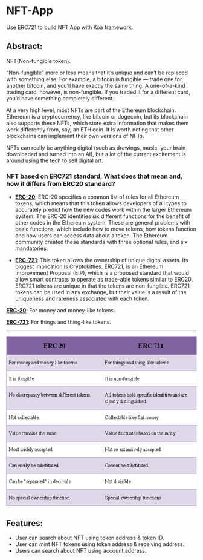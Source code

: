 # NFT-App
Use ERC721 to build NFT App with Koa framework.

## Abstract:

NFT(Non-fungible token).

“Non-fungible” more or less means that it’s unique and can’t be replaced with something else. For example, a bitcoin is fungible — trade one for another bitcoin, and you’ll have exactly the same thing. A one-of-a-kind trading card, however, is non-fungible. If you traded it for a different card, you’d have something completely different.

At a very high level, most NFTs are part of the Ethereum blockchain. Ethereum is a cryptocurrency, like bitcoin or dogecoin, but its blockchain also supports these NFTs, which store extra information that makes them work differently from, say, an ETH coin. It is worth noting that other blockchains can implement their own versions of NFTs.

NFTs can really be anything digital (such as drawings, music, your brain downloaded and turned into an AI), but a lot of the current excitement is around using the tech to sell digital art.
### NFT based on ERC721 standard, What does that mean and, how it differs from ERC20 standard?
* **[ERC-20](https://github.com/ethereum/EIPs/blob/master/EIPS/eip-20.md)**: 
ERC-20 specifies a common list of rules for all Ethereum tokens, which means that this token allows developers of all types to accurately predict how the new codes work within the larger Ethereum system. The ERC-20 identifies six different functions for the benefit of other codes in the Ethereum system. These are general problems with basic functions, which include how to move tokens, how tokens function and how users can access data about a token. The Ethereum community created these standards with three optional rules, and six mandatories.

* **[ERC-721](https://github.com/ethereum/EIPs/blob/master/EIPS/eip-721.md)**: 
This token allows the ownership of unique digital assets. Its biggest implication is Cryptokitties. ERC721, is an Ethereum Improvement Proposal (EIP), which is a proposed standard that would allow smart contracts to operate as trade-able tokens similar to ERC20. ERC721 tokens are unique in that the tokens are non-fungible. ERC721 tokens can be used in any exchange, but their value is a result of the uniqueness and rareness associated with each token.

**[ERC-20](https://github.com/ethereum/EIPs/blob/master/EIPS/eip-20.md)**: For money and money-like tokens.

**[ERC-721](https://github.com/ethereum/EIPs/blob/master/EIPS/eip-721.md)**: For things and thing-like tokens.

***
![ERC20 vs ERC721](./images/ERC-standards.png "ERC-standards")

## Features:

* User can search about NFT using token address & token ID.
* User can mint NFT tokens using token address & receiving address.
* Users can search about NFT using account address.
